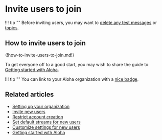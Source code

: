 # Invite users to join

!!! tip ""
     Before inviting users, you may want to [delete any test messages][delete-message]
     or [topics](/help/delete-a-topic).

[delete-message]: /help/edit-or-delete-a-message#delete-a-message-completely

## How to invite users to join

{!how-to-invite-users-to-join.md!}

To get everyone off to a good start, you may wish to share the guide
to [Getting started with Aloha](/help/getting-started-with-zulip).

!!! tip ""
    You can link to your Aloha organization with a [nice badge](/help/linking-to-zulip).

## Related articles

* [Setting up your organization](/help/getting-your-organization-started-with-zulip)
* [Invite new users](/help/invite-new-users)
* [Restrict account creation](/help/restrict-account-creation)
* [Set default streams for new users](/help/set-default-streams-for-new-users)
* [Customize settings for new users](/help/customize-settings-for-new-users)
* [Getting started with Aloha](/help/getting-started-with-zulip)
